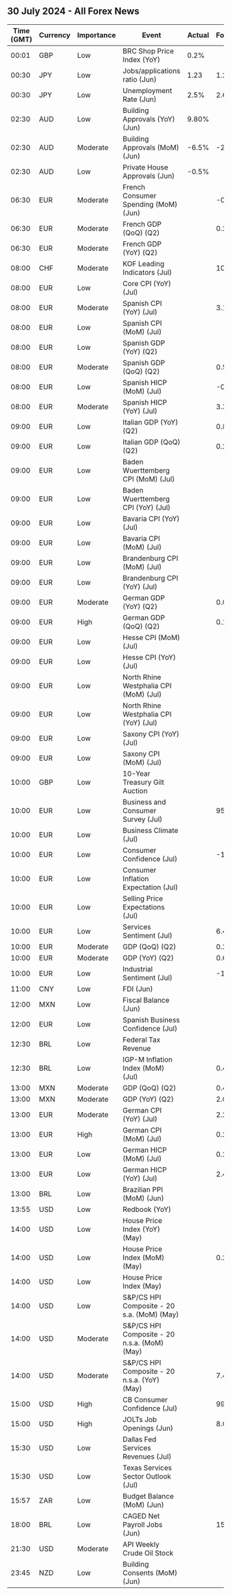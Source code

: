 ## 30 July 2024 - All Forex News

| Time (GMT) | Currency | Importance | Event | Actual | Forecast | Previous |
|------|----------|------------|-------|--------|----------|----------|
| 00:01 | GBP | Low | BRC Shop Price Index (YoY) | 0.2% |  | 0.2% |
| 00:30 | JPY | Low | Jobs/applications ratio (Jun) | 1.23 | 1.24 | 1.24 |
| 00:30 | JPY | Low | Unemployment Rate (Jun) | 2.5% | 2.6% | 2.6% |
| 02:30 | AUD | Low | Building Approvals (YoY) (Jun) | 9.80% |  | 15.00% |
| 02:30 | AUD | Moderate | Building Approvals (MoM) (Jun) | -6.5% | -2.3% | 5.7% |
| 02:30 | AUD | Low | Private House Approvals (Jun) | -0.5% |  | 1.9% |
| 06:30 | EUR | Moderate | French Consumer Spending (MoM) (Jun) |  | -0.4% | 1.5% |
| 06:30 | EUR | Moderate | French GDP (QoQ) (Q2) |  | 0.2% | 0.2% |
| 06:30 | EUR | Moderate | French GDP (YoY) (Q2) |  |  | 1.1% |
| 08:00 | CHF | Moderate | KOF Leading Indicators (Jul) |  | 102.6 | 102.7 |
| 08:00 | EUR | Low | Core CPI (YoY) (Jul) |  |  | 3.0% |
| 08:00 | EUR | Moderate | Spanish CPI (YoY) (Jul) |  | 3.1% | 3.4% |
| 08:00 | EUR | Low | Spanish CPI (MoM) (Jul) |  |  | 0.4% |
| 08:00 | EUR | Low | Spanish GDP (YoY) (Q2) |  |  | 2.5% |
| 08:00 | EUR | Moderate | Spanish GDP (QoQ) (Q2) |  | 0.5% | 0.8% |
| 08:00 | EUR | Low | Spanish HICP (MoM) (Jul) |  | -0.3% | 0.4% |
| 08:00 | EUR | Moderate | Spanish HICP (YoY) (Jul) |  | 3.3% | 3.6% |
| 09:00 | EUR | Low | Italian GDP (YoY) (Q2) |  | 0.8% | 0.7% |
| 09:00 | EUR | Low | Italian GDP (QoQ) (Q2) |  | 0.2% | 0.3% |
| 09:00 | EUR | Low | Baden Wuerttemberg CPI (MoM) (Jul) |  |  | 0.1% |
| 09:00 | EUR | Low | Baden Wuerttemberg CPI (YoY) (Jul) |  |  | 1.9% |
| 09:00 | EUR | Low | Bavaria CPI (YoY) (Jul) |  |  | 2.7% |
| 09:00 | EUR | Low | Bavaria CPI (MoM) (Jul) |  |  | 0.2% |
| 09:00 | EUR | Low | Brandenburg CPI (MoM) (Jul) |  |  | 0.1% |
| 09:00 | EUR | Low | Brandenburg CPI (YoY) (Jul) |  |  | 2.6% |
| 09:00 | EUR | Moderate | German GDP (YoY) (Q2) |  | 0.0% | -0.2% |
| 09:00 | EUR | High | German GDP (QoQ) (Q2) |  | 0.1% | 0.2% |
| 09:00 | EUR | Low | Hesse CPI (MoM) (Jul) |  |  | 0.1% |
| 09:00 | EUR | Low | Hesse CPI (YoY) (Jul) |  |  | 1.8% |
| 09:00 | EUR | Low | North Rhine Westphalia CPI (MoM) (Jul) |  |  | 0.1% |
| 09:00 | EUR | Low | North Rhine Westphalia CPI (YoY) (Jul) |  |  | 2.2% |
| 09:00 | EUR | Low | Saxony CPI (YoY) (Jul) |  |  | 2.8% |
| 09:00 | EUR | Low | Saxony CPI (MoM) (Jul) |  |  | 0.1% |
| 10:00 | GBP | Low | 10-Year Treasury Gilt Auction |  |  | 4.371% |
| 10:00 | EUR | Low | Business and Consumer Survey (Jul) |  | 95.4 | 95.9 |
| 10:00 | EUR | Low | Business Climate (Jul) |  |  | -0.46 |
| 10:00 | EUR | Low | Consumer Confidence (Jul) |  | -13.0 | -14.0 |
| 10:00 | EUR | Low | Consumer Inflation Expectation (Jul) |  |  | 13.1 |
| 10:00 | EUR | Low | Selling Price Expectations (Jul) |  |  | 6.1 |
| 10:00 | EUR | Low | Services Sentiment (Jul) |  | 6.4 | 6.5 |
| 10:00 | EUR | Moderate | GDP (QoQ) (Q2) |  | 0.2% | 0.3% |
| 10:00 | EUR | Moderate | GDP (YoY) (Q2) |  | 0.6% | 0.4% |
| 10:00 | EUR | Low | Industrial Sentiment (Jul) |  | -10.5 | -10.1 |
| 11:00 | CNY | Low | FDI (Jun) |  |  | -28.20% |
| 12:00 | MXN | Low | Fiscal Balance (Jun) |  |  | -174.07B |
| 12:00 | EUR | Low | Spanish Business Confidence (Jul) |  |  | -5.7 |
| 12:30 | BRL | Low | Federal Tax Revenue |  |  | 202.90B |
| 12:30 | BRL | Low | IGP-M Inflation Index (MoM) (Jul) |  | 0.47% | 0.81% |
| 13:00 | MXN | Moderate | GDP (QoQ) (Q2) |  | 0.4% | 0.3% |
| 13:00 | MXN | Moderate | GDP (YoY) (Q2) |  | 2.0% | 1.6% |
| 13:00 | EUR | Moderate | German CPI (YoY) (Jul) |  | 2.2% | 2.2% |
| 13:00 | EUR | High | German CPI (MoM) (Jul) |  | 0.2% | 0.1% |
| 13:00 | EUR | Low | German HICP (MoM) (Jul) |  | 0.2% | 0.2% |
| 13:00 | EUR | Low | German HICP (YoY) (Jul) |  | 2.4% | 2.5% |
| 13:00 | BRL | Low | Brazilian PPI (MoM) (Jun) |  |  | 0.45% |
| 13:55 | USD | Low | Redbook (YoY) |  |  | 4.9% |
| 14:00 | USD | Low | House Price Index (YoY) (May) |  |  | 6.3% |
| 14:00 | USD | Low | House Price Index (MoM) (May) |  | 0.2% | 0.2% |
| 14:00 | USD | Low | House Price Index (May) |  |  | 424.3 |
| 14:00 | USD | Low | S&P/CS HPI Composite - 20 s.a. (MoM) (May) |  |  | 0.4% |
| 14:00 | USD | Moderate | S&P/CS HPI Composite - 20 n.s.a. (MoM) (May) |  |  | 1.4% |
| 14:00 | USD | Moderate | S&P/CS HPI Composite - 20 n.s.a. (YoY) (May) |  | 7.4% | 7.2% |
| 15:00 | USD | High | CB Consumer Confidence (Jul) |  | 99.8 | 100.4 |
| 15:00 | USD | High | JOLTs Job Openings (Jun) |  | 8.030M | 8.140M |
| 15:30 | USD | Low | Dallas Fed Services Revenues (Jul) |  |  | 1.9 |
| 15:30 | USD | Low | Texas Services Sector Outlook (Jul) |  |  | -4.1 |
| 15:57 | ZAR | Low | Budget Balance (MoM) (Jun) |  |  | -12.78B |
| 18:00 | BRL | Low | CAGED Net Payroll Jobs (Jun) |  | 155.00K | 131.81K |
| 21:30 | USD | Moderate | API Weekly Crude Oil Stock |  |  | -3.900M |
| 23:45 | NZD | Low | Building Consents (MoM) (Jun) |  |  | -1.7% |
